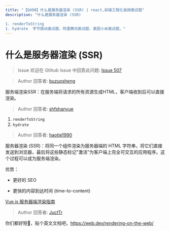 ```yaml
---
title: "【Q498】什么是服务器渲染 (SSR) | react,前端工程化高频面试题"
description: "什么是服务器渲染 (SSR)

1. renderToString
1. hydrate  字节跳动面试题、阿里腾讯面试题、美团小米面试题。"
---
```


# 什么是服务器渲染 (SSR)

> Issue
> 欢迎在 Gtihub Issue 中回答此问题: [Issue 507](https://github.com/shfshanyue/Daily-Question/issues/507)

> Author
> 回答者: [buzuosheng](https://github.com/buzuosheng)

服务端渲染SSR：在服务端将请求的所有资源生成HTML，客户端收到后可以直接渲染。

> Author
> 回答者: [shfshanyue](https://github.com/shfshanyue)

1. `renderToString`
1. `hydrate`

> Author
> 回答者: [haotie1990](https://github.com/haotie1990)

服务器渲染 (SSR)：将同一个组件渲染为服务器端的 HTML 字符串，将它们直接发送到浏览器，最后将这些静态标记"激活"为客户端上完全可交互的应用程序。这个过程可以成为服务端渲染。

优势：

- 更好的 SEO

- 更快的内容到达时间 (time-to-content)

[Vue.js 服务器端渲染指南](https://ssr.vuejs.org/zh/)

> Author
> 回答者: [JuctTr](https://github.com/JuctTr)

你们都好短🤔，贴个英文文档吧，https://web.dev/rendering-on-the-web/
